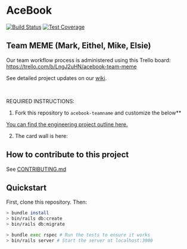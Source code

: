 # AceBook

[![Build Status](https://travis-ci.com/etelish/acebook-Team-Meme.svg?branch=master)](https://travis-ci.com/etelish/acebook-Team-Meme)
[![Test Coverage](https://api.codeclimate.com/v1/badges/a59816c38f3b0ddeee33/test_coverage)](https://codeclimate.com/github/etelish/acebook-Team-Meme/test_coverage)


## Team MEME (Mark, Eithel, Mike, Elsie)

Our team workflow process is administered using this Trello board:
https://trello.com/b/LngJ2uHN/acebook-team-meme


See detailed project updates on our [wiki](https://github.com/etelish/acebook-Team-Meme/wiki).

<br>

REQUIRED INSTRUCTIONS:

1. Fork this repository to `acebook-teamname` and customize
the below**

[You can find the engineering project outline here.](https://github.com/makersacademy/course/tree/master/engineering_projects/rails)

2. The card wall is here: <please update>

## How to contribute to this project
See [CONTRIBUTING.md](CONTRIBUTING.md)

## Quickstart

First, clone this repository. Then:

```bash
> bundle install
> bin/rails db:create
> bin/rails db:migrate

> bundle exec rspec # Run the tests to ensure it works
> bin/rails server # Start the server at localhost:3000
```
